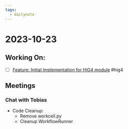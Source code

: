 ```yaml
---
tags:
  - dailynote
---
```

# 2023-10-23

## Working On:

- [ ] [Feature: Initial Implementation for HiG4 module](https://github.com/AD-SDL/hig_centrifuge_module/issues/1) #hig4


## Meetings

### Chat with Tobias

* Code Cleanup:
	- Remove workcell.py
	- Cleanup WorkflowRunner

